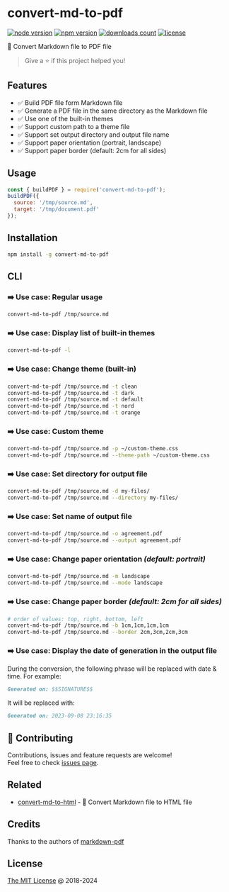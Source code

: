 # convert-md-to-pdf

[![node version](https://img.shields.io/node/v/convert-md-to-pdf.svg)](https://www.npmjs.com/package/convert-md-to-pdf)
[![npm version](https://badge.fury.io/js/convert-md-to-pdf.svg)](https://badge.fury.io/js/convert-md-to-pdf)
[![downloads count](https://img.shields.io/npm/dt/convert-md-to-pdf.svg)](https://www.npmjs.com/package/convert-md-to-pdf)
[![license](https://img.shields.io/npm/l/convert-md-to-pdf.svg)](https://piecioshka.mit-license.org)

🔨 Convert Markdown file to PDF file

> Give a ⭐️ if this project helped you!

## Features

* ✅ Build PDF file form Markdown file
* ✅ Generate a PDF file in the same directory as the Markdown file
* ✅ Use one of the built-in themes
* ✅ Support custom path to a theme file
* ✅ Support set output directory and output file name
* ✅ Support paper orientation (portrait, landscape)
* ✅ Support paper border (default: 2cm for all sides)

## Usage

```js
const { buildPDF } = require('convert-md-to-pdf');
buildPDF({
  source: '/tmp/source.md',
  target: '/tmp/document.pdf'
});
```

## Installation

```bash
npm install -g convert-md-to-pdf
```

## CLI

### ➡️ Use case: Regular usage

```bash
convert-md-to-pdf /tmp/source.md
```

### ➡️ Use case: Display list of built-in themes

```bash
convert-md-to-pdf -l
```

### ➡️ Use case: Change theme (built-in)

```bash
convert-md-to-pdf /tmp/source.md -t clean
convert-md-to-pdf /tmp/source.md -t dark
convert-md-to-pdf /tmp/source.md -t default
convert-md-to-pdf /tmp/source.md -t nord
convert-md-to-pdf /tmp/source.md -t orange
```

### ➡️ Use case: Custom theme

```bash
convert-md-to-pdf /tmp/source.md -p ~/custom-theme.css
convert-md-to-pdf /tmp/source.md --theme-path ~/custom-theme.css
```

### ➡️ Use case: Set directory for output file

```bash
convert-md-to-pdf /tmp/source.md -d my-files/
convert-md-to-pdf /tmp/source.md --directory my-files/
```

### ➡️ Use case: Set name of output file

```bash
convert-md-to-pdf /tmp/source.md -o agreement.pdf
convert-md-to-pdf /tmp/source.md --output agreement.pdf
```

### ➡️ Use case: Change paper orientation _(default: portrait)_

```bash
convert-md-to-pdf /tmp/source.md -m landscape
convert-md-to-pdf /tmp/source.md --mode landscape
```

### ➡️ Use case: Change paper border _(default: 2cm for all sides)_

```bash
# order of values: top, right, bottom, left
convert-md-to-pdf /tmp/source.md -b 1cm,1cm,1cm,1cm
convert-md-to-pdf /tmp/source.md --border 2cm,3cm,2cm,3cm
```

### ➡️ Use case: Display the date of generation in the output file

During the conversion, the following phrase will be replaced with date & time.
For example:

```md
Generated on: $$SIGNATURE$$
```

It will be replaced with:

```md
Generated on: 2023-09-08 23:16:35
```

## 🤝 Contributing

Contributions, issues and feature requests are welcome!<br />
Feel free to check [issues page](/issues/).

## Related

- [convert-md-to-html](https://github.com/piecioshka/convert-md-to-html) - 🔨 Convert Markdown file to HTML file

## Credits

Thanks to the authors of [markdown-pdf](https://github.com/alanshaw/markdown-pdf)

## License

[The MIT License](https://piecioshka.mit-license.org) @ 2018-2024
